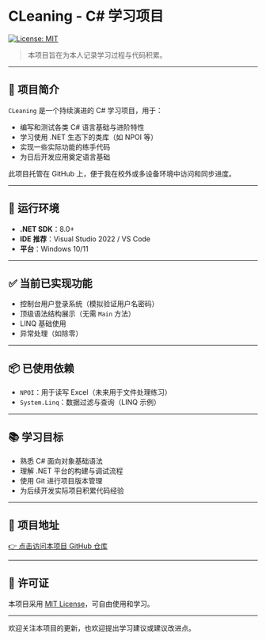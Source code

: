 ﻿# CLeaning - C# 学习项目

[![License: MIT](https://img.shields.io/badge/License-MIT-green.svg)](LICENSE)

> 本项目旨在为本人记录学习过程与代码积累。

---

## 📌 项目简介

`CLeaning` 是一个持续演进的 C# 学习项目，用于：

- 编写和测试各类 C# 语言基础与进阶特性
- 学习使用 .NET 生态下的类库（如 NPOI 等）
- 实现一些实际功能的练手代码
- 为日后开发应用奠定语言基础

此项目托管在 GitHub 上，便于我在校外或多设备环境中访问和同步进度。

---

## 🚀 运行环境

* **.NET SDK**：8.0+
* **IDE 推荐**：Visual Studio 2022 / VS Code
* **平台**：Windows 10/11

---

## ✅ 当前已实现功能

* 控制台用户登录系统（模拟验证用户名密码）
* 顶级语法结构展示（无需 `Main` 方法）
* LINQ 基础使用
* 异常处理（如除零）

---

## 📦 已使用依赖

* `NPOI`：用于读写 Excel（未来用于文件处理练习）
* `System.Linq`：数据过滤与查询（LINQ 示例）

---

## 📚 学习目标

* 熟悉 C# 面向对象基础语法
* 理解 .NET 平台的构建与调试流程
* 使用 Git 进行项目版本管理
* 为后续开发实际项目积累代码经验

---

## 🔗 项目地址

[👉 点击访问本项目 GitHub 仓库](https://github.com/YEXIAONAN/CLeaning)

---

## 📖 许可证

本项目采用 [MIT License](LICENSE)，可自由使用和学习。

---

欢迎关注本项目的更新，也欢迎提出学习建议或建议改进点。
